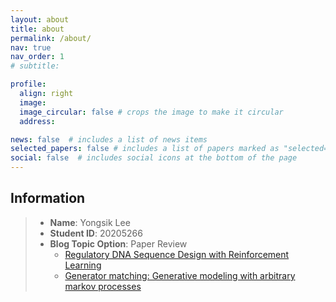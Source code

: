 ```yaml
---
layout: about
title: about
permalink: /about/
nav: true
nav_order: 1
# subtitle: 

profile:
  align: right
  image: 
  image_circular: false # crops the image to make it circular
  address: 

news: false  # includes a list of news items
selected_papers: false # includes a list of papers marked as "selected={true}"
social: false  # includes social icons at the bottom of the page
---
```


## Information

> - **Name**: Yongsik Lee
> - **Student ID**: 20205266
> - **Blog Topic Option**: Paper Review
>   - [Regulatory DNA Sequence Design with Reinforcement Learning](https://openreview.net/forum?id=F4IMiNhim1)
>   - [Generator matching: Generative modeling with arbitrary markov processes](https://openreview.net/forum?id=RuP17cJtZo)